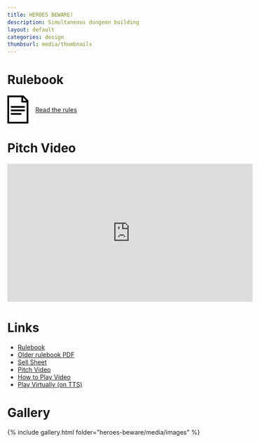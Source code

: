 ```yaml
---
title: HEROES BEWARE!
description: Simultaneous dungeon building
layout: default
categories: design
thumbsurl: media/thumbnails
---
```

<style type="text/css" rel="stylesheet">
a.rulebookLink {
    display: flex;
    align-items: center;
    margin-bottom: 2em;
}

a.rulebookLink img {
    max-height: 64px;
}

@media (prefers-color-scheme: dark) {
    a.rulebookLink img {
        filter: invert(1);
    }
}

iframe.embeddedVideo {
    width: 560px;
    height: 315px;
}

@media (max-width: 480px) {
    iframe.embeddedVideo {
        width: 100%;
        height: 270px;
    }
}
</style>
# Rulebook
<a class="rulebookLink" href="rules.html">
<img src="..\media\rulebook_icon.png">
Read the rules
</a>

# Pitch Video
<iframe class="embeddedVideo" src="https://www.youtube.com/watch?v=WeJYpfP28zE" title="YouTube video player" frameborder="0" allow="accelerometer; autoplay; clipboard-write; encrypted-media; gyroscope; picture-in-picture" allowfullscreen></iframe>

# Links
- [Rulebook](rules.html)
- [Older rulebook PDF](https://1drv.ms/b/s!AidSzKQj8MkEjqww6X3YTI_wq24o4g?e=AcR3Vy)
- [Sell Sheet](https://1drv.ms/b/s!AidSzKQj8MkEjtUQdIRkFkxHiwfMNw?e=2BCiKK)
- [Pitch Video](https://www.youtube.com/watch?v=UWI6GtVW13w)
- [How to Play Video](https://www.youtube.com/watch?v=WeJYpfP28zE)
- [Play Virtually (on TTS)](play-virtually.html)

# Gallery
{% include gallery.html folder="heroes-beware/media/images" %}